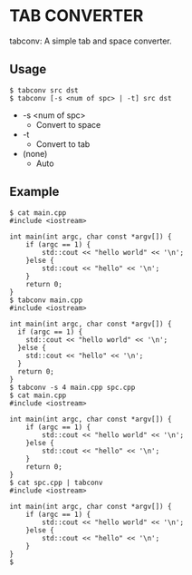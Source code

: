 # TAB CONVERTER
tabconv: A simple tab and space converter.

## Usage
```
$ tabconv src dst
$ tabconv [-s <num of spc> | -t] src dst
```
- -s \<num of spc\>
  - Convert to space
- -t
  - Convert to tab
- (none)
  - Auto

## Example
```
$ cat main.cpp
#include <iostream>

int main(int argc, char const *argv[]) {
	if (argc == 1) {
		std::cout << "hello world" << '\n';
	}else {
		std::cout << "hello" << '\n';
	}
	return 0;
}
$ tabconv main.cpp
#include <iostream>

int main(int argc, char const *argv[]) {
  if (argc == 1) {
    std::cout << "hello world" << '\n';
  }else {
    std::cout << "hello" << '\n';
  }
  return 0;
}
$ tabconv -s 4 main.cpp spc.cpp
$ cat main.cpp
#include <iostream>

int main(int argc, char const *argv[]) {
    if (argc == 1) {
        std::cout << "hello world" << '\n';
    }else {
        std::cout << "hello" << '\n';
    }
    return 0;
}
$ cat spc.cpp | tabconv
#include <iostream>

int main(int argc, char const *argv[]) {
	if (argc == 1) {
		std::cout << "hello world" << '\n';
	}else {
		std::cout << "hello" << '\n';
	}
}
$
```

